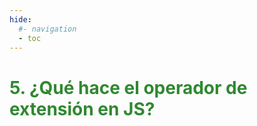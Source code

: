 ```yaml
---
hide:
  #- navigation
  - toc
---
```


# <span style="color:#308830;">**5. ¿Qué hace el operador de extensión en JS?**</span>
